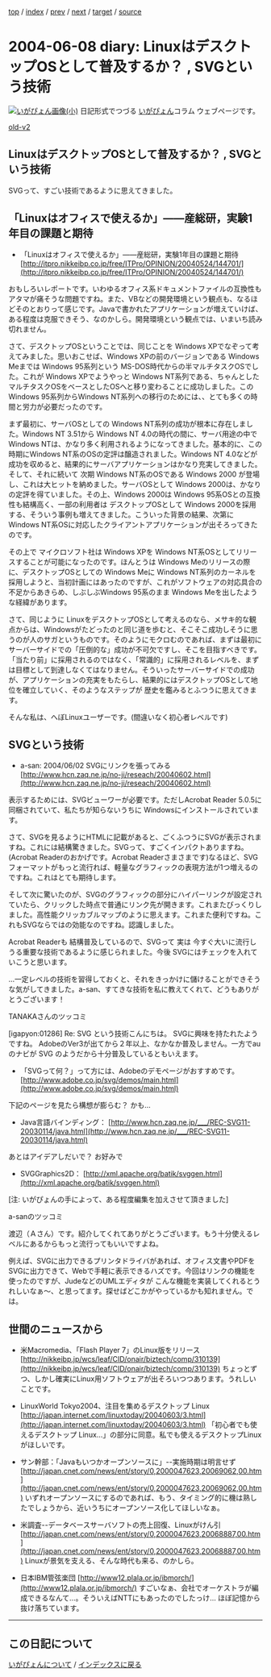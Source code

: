 [top](https://igapyon.github.io/diary/) 
 / [index](https://igapyon.github.io/diary/2004/index.html) 
 / [prev](https://igapyon.github.io/diary/2004/ig040607.html) 
 / [next](https://igapyon.github.io/diary/2004/ig040610.html) 
 / [target](https://igapyon.github.io/diary/2004/ig040608.html) 
 / [source](https://github.com/igapyon/diary/blob/gh-pages/2004/ig040608.html.src.md) 

2004-06-08 diary: LinuxはデスクトップOSとして普及するか？ , SVGという技術
=====================================================================================================
[![いがぴょん画像(小)](https://igapyon.github.io/diary/images/iga200306s.jpg "いがぴょん")](https://igapyon.github.io/diary/memo/memoigapyon.html) 日記形式でつづる [いがぴょん](https://igapyon.github.io/diary/memo/memoigapyon.html)コラム ウェブページです。

[old-v2](ig040608-orig.html)

## LinuxはデスクトップOSとして普及するか？ , SVGという技術

SVGって、すごい技術であるように思えてきました。


## 「Linuxはオフィスで使えるか」――産総研，実験1年目の課題と期待

* 「Linuxはオフィスで使えるか」――産総研，実験1年目の課題と期待
  [http://itpro.nikkeibp.co.jp/free/ITPro/OPINION/20040524/144701/](http://itpro.nikkeibp.co.jp/free/ITPro/OPINION/20040524/144701/)

おもしろいレポートです。いわゆるオフィス系ドキュメントファイルの互換性もアタマが痛そうな問題ですね。また、VBなどの開発環境という観点も、なるほどそのとおりって感じです。Javaで書かれたアプリケーションが増えていけば、ある程度は克服できそう、なのかしら。開発環境という観点では、いまいち読み切れません。

さて、デスクトップOSということでは、同じことを Windows XPでなぞって考えてみました。思いおこせば、Windows XPの前のバージョンである Windows Meまでは Windows 95系列という MS-DOS時代からの半マルチタスクOSでした。これが Windows XPでようやっと Windows NT系列である、ちゃんとしたマルチタスクOSをベースとしたOSへと移り変わることに成功しました。この Windows 95系列からWindows NT系列への移行のためには、、とても多くの時間と労力が必要だったのです。

まず最初に、サーバOSとしての Windows NT系列の成功が根本に存在しました。Windows
NT 3.51から Windows NT 4.0の時代の間に、サーバ用途の中で Windows NTは、かなり多く利用されるようになってきました。基本的に、この時期にWindows
NT系のOSの定評は醸造されました。Windows NT 4.0などが成功を収めると、結果的にサーバアプリケーションはかなり充実してきました。そして、それに続いて 次期
Windows NT系のOSである Windows 2000 が登場し、これは大ヒットを納めました。サーバOSとして
Windows 2000は、かなりの定評を得ていました。その上、Windows 2000は Windows
95系OSとの互換性も結構高く、一部の利用者は デスクトップOSとして Windows
2000を採用する、そういう事例も増えてきました。こういった背景の結果、次第にWindows
NT系OSに対応したクライアントアプリケーションが出そろってきたのです。

その上で マイクロソフト社は Windows XPを Windows NT系OSとしてリリースすることが可能になったのです。ほんとうは
Windows Meのリリースの際に、デスクトップOSとしての Windows Meに Windows
NT系列のカーネルを採用しようと、当初計画にはあったのですが、これがソフトウェアの対応具合の不足からあきらめ、しぶしぶWindows
95系のまま Windows Meを出したような経緯があります。

さて、同じように LinuxをデスクトップOSとして考えるのなら、メサキ的な観点からは、Windowsがたどったのと同じ道を歩むと、そこそこ成功しそうに思うのが人のサガというものです。そのようにモクロむのであれば、まずは最初にサーバーサイドでの「圧倒的な」成功が不可欠ですし、そこを目指すべきです。「当たり前」に採用されるのではなく、「常識的」に採用されるレベルを、まずは目標として到達しなくてはなりません。そういったサーバーサイドでの成功が、アプリケーションの充実をもたらし、結果的にはデスクトップOSとして地位を確立していく、そのようなステップが 歴史を鑑みるとふつうに思えてきます。

そんな私は、へぼLinuxユーザーです。(間違いなく初心者レベルです)

## SVGという技術

* a-san: 2004/06/02 SVGにリンクを張ってみる 
  [http://www.hcn.zaq.ne.jp/no-ji/reseach/20040602.html](http://www.hcn.zaq.ne.jp/no-ji/reseach/20040602.html)

表示するためには、SVGビューワーが必要です。ただしAcrobat Reader 5.0.5に同梱されていて、私たちが知らないうちに
Windowsにインストールされています。

さて、SVGを見るようにHTMLに記載があると、ごくふつうにSVGが表示されますね。これには結構驚きました。SVGって、すごくインパクトありますね。(Acrobat
Readerのおかげです。Acrobat Readerさまさまです)なるほど、SVGフォーマットがもっと流行れば、軽量なグラフィックの表現方法が1つ増えるのですね。これはとても期待します。

そして次に驚いたのが、SVGのグラフィックの部分にハイパーリンクが設定されていたら、クリックした時点で普通にリンク先が開きます。これまたびっくりしました。高性能クリッカブルマップのように思えます。これまた便利ですね。これもSVGならではの効能なのですね。認識しました。

Acrobat Readerも 結構普及しているので、SVGって 実は 今すぐ大いに流行しうる重要な技術であるように感じられました。今後 SVGにはチェックを入れていこうと思います。

…一定レベルの技術を習得しておくと、それをきっかけに儲けることができそうな気がしてきました。a-san、すてきな技術を私に教えてくれて、どうもありがとうございます！

TANAKAさんのツッコミ

[igapyon:01286] Re: SVG という技術こんにちは。
SVGに興味を持たれたようですね。
AdobeのVer3が出てから２年以上、なかなか普及しません。一方でau のナビが
SVG のようだから十分普及しているともいえます。

* 「SVGって何？」って方には、Adobeのデモページがおすすめです。
  [http://www.adobe.co.jp/svg/demos/main.html](http://www.adobe.co.jp/svg/demos/main.html)

下記のページを見たら構想が膨らむ？ かも…

* Java言語バインディング：
  [http://www.hcn.zaq.ne.jp/___/REC-SVG11-20030114/java.html](http://www.hcn.zaq.ne.jp/___/REC-SVG11-20030114/java.html)

あとはアイデアしだいで？ お好みで

* SVGGraphics2D：
  [http://xml.apache.org/batik/svggen.html](http://xml.apache.org/batik/svggen.html)

[注: いがぴょんの手によって、ある程度編集を加えさせて頂きました]

a-sanのツッコミ

渡辺（Ａさん）です。紹介してくれてありがとうございます。もう十分使えるレベルにあるからもっと流行ってもいいですよね。

例えば、SVGに出力できるプリンタドライバがあれば、オフィス文書やPDFをSVGに出力できて、Webで手軽に表示できるハズです。今回はリンクの機能を使ったのですが、JudeなどのUMLエディタが こんな機能を実装してくれるとうれしいなぁ～、と思ってます。探せばどこかがやっているかも知れません。では。

## 世間のニュースから

* 米Macromedia、「Flash Player 7」のLinux版をリリース
  [http://nikkeibp.jp/wcs/leaf/CID/onair/biztech/comp/310139](http://nikkeibp.jp/wcs/leaf/CID/onair/biztech/comp/310139)
  ちょっとずつ、しかし確実にLinux用ソフトウェアが出そろいつつあります。うれしいことです。
  
* LinuxWorld Tokyo2004、注目を集めるデスクトップ Linux
  [http://japan.internet.com/linuxtoday/20040603/3.html](http://japan.internet.com/linuxtoday/20040603/3.html)
  「初心者でも使えるデスクトップ Linux…」の部分に同意。私でも使えるデスクトップLinuxがほしいです。
  
* サン幹部：「Javaもいつかオープンソースに」--実施時期は明言せず
  [http://japan.cnet.com/news/ent/story/0,2000047623,20069062,00.htm](http://japan.cnet.com/news/ent/story/0,2000047623,20069062,00.htm)
  いずれオープンソースにするのであれば、もう、タイミング的に機は熟したでしょうから、近いうちにオープンソース化してほしいなぁ。
  
* 米調査--データベースサーバソフトの売上回復、Linuxがけん引
  [http://japan.cnet.com/news/ent/story/0,2000047623,20068887,00.htm](http://japan.cnet.com/news/ent/story/0,2000047623,20068887,00.htm)
  Linuxが景気を支える、そんな時代も来る、のかしら。
  
* 日本IBM管弦楽団 
  [http://www12.plala.or.jp/ibmorch/](http://www12.plala.or.jp/ibmorch/)
  すごいなぁ、会社でオーケストラが編成できるなんて…。そういえばNTTにもあったのでしたっけ…
  ほぼ記憶から抜け落ちています。

----------------------------------------------------------------------------------------------------

## この日記について
[いがぴょんについて](https://igapyon.github.io/diary/memo/memoigapyon.html) / [インデックスに戻る](https://igapyon.github.io/diary/idxall.html)
